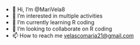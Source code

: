 - 👋 Hi, I’m @MariVela8
- 👀 I’m interested in multiple activities
- 🌱 I’m currently learning R coding
- 💞️ I’m looking to collaborate on R coding
- 📫 How to reach me velascomaria21@gmail.com

<!---
MariVela8/MariVela8 is a ✨ special ✨ repository because its `README.md` (this file) appears on your GitHub profile.
You can click the Preview link to take a look at your changes.
--->
